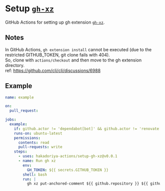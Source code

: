 # Setup [`gh-xz`](https://github.com/hakadoriya/gh-xz)

GitHub Actions for setting up gh extension [`gh-xz`](https://github.com/hakadoriya/gh-xz).

## Notes

In GitHub Actions, `gh extension install` cannot be executed (due to the restricted GITHUB_TOKEN, git clone fails with 404).  
So, clone with `actions/checkout` and then move to the gh extension directory.  
ref: <https://github.com/cli/cli/discussions/6988>  

## Example

```yml
name: example

on:
  pull_request:

jobs:
  example:
    if: github.actor != 'dependabot[bot]' && github.actor != 'renovate[bot]'
    runs-on: ubuntu-latest
    permissions:
      contents: read
      pull-requests: write
    steps:
      - uses: hakadoriya-actions/setup-gh-xz@v0.0.1
      - name: Run gh xz
        env:
          GH_TOKEN: ${{ secrets.GITHUB_TOKEN }}
        shell: bash
        run: |
          gh xz put-anchored-comment ${{ github.repository }} ${{ github.event.number }} anchor1 "This anchored comment is posted by gh-xz."
```
